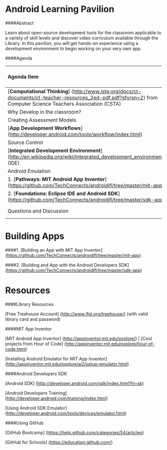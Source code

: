 Android Learning Pavilion
==========

####Abstract

Learn about open-source development tools for the classroom applicable to a variety of skill levels and discover video curriculum available through the Library. In this pavilion, you will get hands-on experience using a development environment to begin working on your very own app.   

####Agenda 

|**Agenda Item**| Time 75 min |
|:---------------|:-----------------:|
| [**Computational Thinking**] (http://www.iste.org/docs/ct-documents/ct-teacher-resources_2ed-pdf.pdf?sfvrsn=2) from Computer Science Teachers Association (CSTA) | 15 min |
| Why Develop in the classroom? | |
|Creating Assessment Models |  |
| [**App Development Workflows**] (http://developer.android.com/tools/workflow/index.html) |  |
| Source Control | |
| [**Integrated Development Environment**] (http://en.wikipedia.org/wiki/Integrated_development_environment) (IDE) | |
| Android Emulation | |
| 1. [**Pathways: MIT Android App Inventor**] (https://github.com/TechConnects/androidifl/tree/master/mit-app) | |
| 2. [**Foundations: Eclipse IDE and Android SDK**] (https://github.com/TechConnects/androidifl/tree/master/sdk-app) | |
| Questions and Discussion | 10 min |

Building Apps
=====

####1. [Building an App with MIT App Inventor] (https://github.com/TechConnects/androidifl/tree/master/mit-app)

####2. [Building and App with the Android Developers SDK] (https://github.com/TechConnects/androidifl/tree/master/sdk-app)

Resources
=========

####Library Resources

[Free Treehouse Account] (http://www.lfpl.org/treehouse/) (with valid library card and password)

####MIT App Inventor

[MIT Android App Inventor] (http://appinventor.mit.edu/explore/) | [Cool projects from Hour of Code] (http://appinventor.mit.edu/explore/hour-of-code.html)

[Installing Android Emulator for MIT App Inventor] (http://appinventor.mit.edu/explore/ai2/setup-emulator.html)

####Android Developers SDK

[Android SDK] (http://developer.android.com/sdk/index.html?hl=sk)

[Android Developers Training] (http://developer.android.com/training/index.html)

[Using Android SDK Emulator] (http://developer.android.com/tools/devices/emulator.html)

####Using GitHub

[GitHub Bootcamp] (https://help.github.com/categories/54/articles)
 
[GitHub for Schools] (https://education.github.com/)


